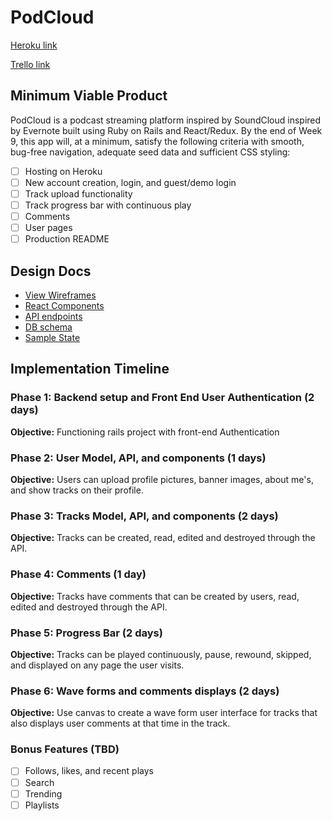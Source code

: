 # PodCloud

[Heroku link][heroku]

[Trello link][trello]

[heroku]: http://www.herokuapp.com
[trello]: https://trello.com

## Minimum Viable Product

PodCloud is a podcast streaming platform inspired by SoundCloud inspired by Evernote built using Ruby on Rails and React/Redux.  By the end of Week 9, this app will, at a minimum, satisfy the following criteria with smooth, bug-free navigation, adequate seed data and sufficient CSS styling:

- [ ] Hosting on Heroku
- [ ] New account creation, login, and guest/demo login
- [ ] Track upload functionality
- [ ] Track progress bar with continuous play
- [ ] Comments
- [ ] User pages
- [ ] Production README

## Design Docs
* [View Wireframes][wireframes]
* [React Components][components]
* [API endpoints][api-endpoints]
* [DB schema][schema]
* [Sample State][sample-state]

[wireframes]: docs/wireframes
[components]: docs/component-hierarchy.md
[sample-state]: docs/sample-state.md
[api-endpoints]: docs/api-endpoints.md
[schema]: docs/schema.md

## Implementation Timeline

### Phase 1: Backend setup and Front End User Authentication (2 days)

**Objective:** Functioning rails project with front-end Authentication

### Phase 2: User Model, API, and components (1 days)

**Objective:** Users can upload profile pictures, banner images, about me's, and show tracks on their profile.

### Phase 3: Tracks Model, API, and components (2 days)

**Objective:** Tracks can be created, read, edited and destroyed through
the API.

### Phase 4: Comments (1 day)

**Objective:** Tracks have comments that can be created by users, read, edited and destroyed through the API.

### Phase 5: Progress Bar (2 days)

**Objective:** Tracks can be played continuously, pause, rewound, skipped, and displayed on any page the user visits.

### Phase 6: Wave forms and comments displays (2 days)

**Objective:** Use canvas to create a wave form user interface for tracks that also displays user comments at that time in the track.

### Bonus Features (TBD)
- [ ] Follows, likes, and recent plays
- [ ] Search
- [ ] Trending
- [ ] Playlists
